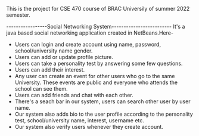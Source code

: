 This is the project for CSE 470 course of BRAC Universily of summer 2022 semester.

-----------------Social Networking System-------------------------
It's a java based social networking application created in NetBeans.Here-

- Users can login and create account using name, password, school/university name gender.
- Users can add or update profile picture.
- Users can take a personality test by answering some few questions.
- Users can add their interest.
- Any user can create an event for other users who go to the same University. These events are public and everyone who attends the school can see them.
- Users can add friends and chat with each other.
- There's a seach bar in our system, users can search other user by user name.
- Our system also adds bio to the user profile according to the personality test, school/university name, interest, username etc.
- Our system also verify users whenever they create account.